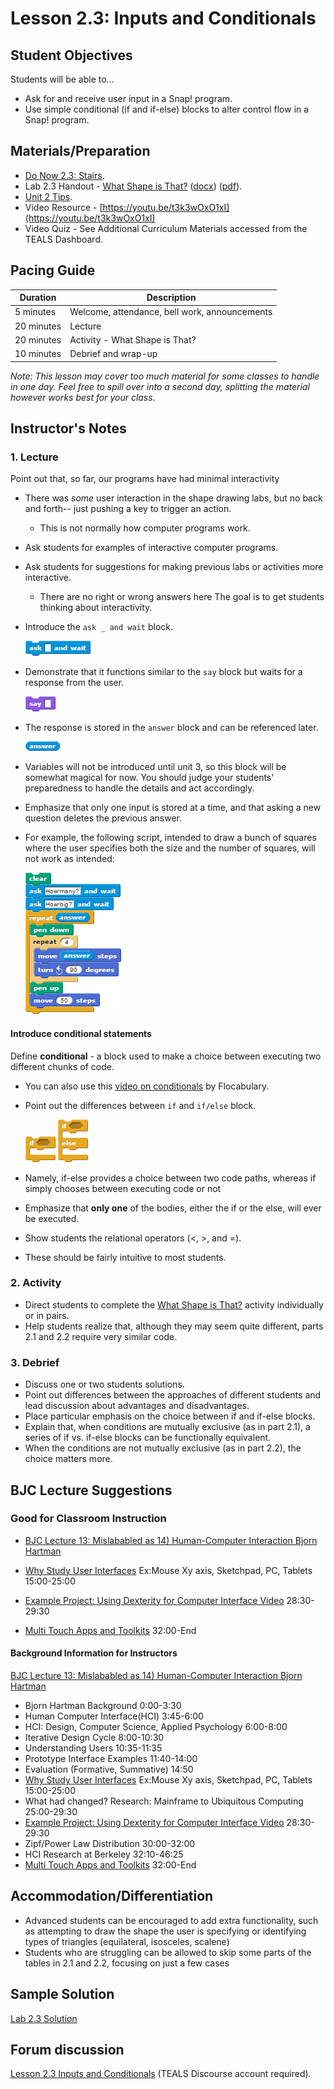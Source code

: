 # Lesson 2.3: Inputs and Conditionals

## Student Objectives

Students will be able to...

- Ask for and receive user input in a Snap! program.
- Use simple conditional (if and if-else) blocks to alter control flow in a Snap! program.

## Materials/Preparation

- [Do Now 2.3: Stairs](do_now_23.md).
- Lab 2.3 Handout - [What Shape is That?](lab_23.md) ([docx](https://github.com/TEALSK12/introduction-to-computer-science/raw/master/Unit%202%20Word/Lab%202.3%20What%20Shape%20Is%20That.docx)) ([pdf](https://github.com/TEALSK12/introduction-to-computer-science/raw/master/Unit%202%20PDF/Lab%202.3%20What%20Shape%20Is%20That.pdf)).
- [Unit 2 Tips](unit_2_tips.md).
- Video Resource - [https://youtu.be/t3k3wOxO1xI](https://youtu.be/t3k3wOxO1xI)
- Video Quiz - See Additional Curriculum Materials accessed from the TEALS Dashboard.

## Pacing Guide

| Duration   | Description                                   |
| ---------- | --------------------------------------------- |
| 5 minutes  | Welcome, attendance, bell work, announcements |
| 20 minutes | Lecture                                       |
| 20 minutes | Activity - What Shape is That?                |
| 10 minutes | Debrief and wrap-up                           |

_Note: This lesson may cover too much material for some classes to handle in one day.  Feel free to spill over into a second day, splitting the material however works best for your class._

## Instructor's Notes

### 1.  Lecture

Point out that, so far, our programs have had minimal interactivity

- There was _some_ user interaction in the shape drawing labs, but no back and forth-- just pushing a key to trigger an action.
  - This is not normally how computer programs work.
- Ask students for examples of interactive computer programs.
- Ask students for suggestions for making previous labs or activities more interactive.
  - There are no right or wrong answers here The goal is to get students thinking about interactivity.
- Introduce the `ask _ and wait` block.

  ![Ask Block](ask.png)

- Demonstrate that it functions similar to the `say` block but waits for a response from the user.

  ![Say Block](say.png)

- The response is stored in the `answer` block and can be referenced later.

  ![Answer Block](answer.png)

- Variables will not be introduced until unit 3, so this block will be somewhat magical for now.  You should judge your students' preparedness to handle the details and act accordingly.
- Emphasize that only one input is stored at a time, and that asking a new question deletes the previous answer.
- For example, the following script, intended to draw a bunch of squares where the user specifies both the size and the number of squares, will not work as intended:

    ![Draw Squares Example Code](draw%20squares.png)

#### Introduce conditional statements

Define **conditional** - a block used to make a choice between executing two different chunks of code.

- You can also use this [video on conditionals](https://www.flocabulary.com/unit/coding-conditionals/) by Flocabulary.
- Point out the differences between `if` and `if/else` block.

    ![If Block](if.png)
    ![If Else Block](if-else.png)

- Namely, if-else provides a choice between two code paths, whereas if simply chooses between executing code or not
- Emphasize that **only one** of the bodies, either the if or the else, will ever be executed.
- Show students the relational operators (<, >, and =).
- These should be fairly intuitive to most students.

### 2. Activity

- Direct students to complete the [What Shape is That?](lab_23.md) activity individually or in pairs.
- Help students realize that, although they may seem quite different, parts 2.1 and 2.2 require very similar code.

### 3.  Debrief

- Discuss one or two students solutions.
- Point out differences between the approaches of different students and lead discussion about advantages and disadvantages.
- Place particular emphasis on the choice between if and if-else blocks.
- Explain that, when conditions are mutually exclusive (as in part 2.1), a series of if vs. if-else blocks can be functionally equivalent.
- When the conditions are not mutually exclusive (as in part 2.2), the choice matters more.

## BJC Lecture Suggestions

### Good for Classroom Instruction

- [BJC Lecture 13: Mislababled as 14) Human-Computer Interaction Bjorn Hartman](https://www.youtube.com/watch?v=3VZ7D01T2Yc)

- [Why Study User Interfaces](http://www.youtube.com/watch?v=3VZ7D01T2Yc&t=15m0s)
Ex:Mouse Xy axis, Sketchpad, PC, Tablets 15:00-25:00
- [Example Project: Using Dexterity for Computer Interface Video](http://www.youtube.com/watch?v=3VZ7D01T2Yc&t=28m30s) 28:30-29:30
- [Multi Touch Apps and Toolkits](http://www.youtube.com/watch?v=3VZ7D01T2Yc&t=32m0s) 32:00-End

#### Background Information for Instructors

[BJC Lecture 13: Mislababled as 14) Human-Computer Interaction Bjorn Hartman](https://www.youtube.com/watch?v=3VZ7D01T2Yc)

- Bjorn Hartman Background 0:00-3:30
- Human Computer Interface(HCI) 3:45-6:00
- HCI: Design, Computer Science, Applied Psychology 6:00-8:00
- Iterative Design Cycle 8:00-10:30
- Understanding Users 10:35-11:35
- Prototype Interface Examples 11:40-14:00
- Evaluation (Formative, Summative) 14:50
- [Why Study User Interfaces](http://www.youtube.com/watch?v=3VZ7D01T2Yc&t=15m0s)
Ex:Mouse Xy axis, Sketchpad, PC, Tablets 15:00-25:00
- What had changed? Research: Mainframe to Ubiquitous Computing 25:00-29:30
- [Example Project: Using Dexterity for Computer Interface Video](http://www.youtube.com/watch?v=3VZ7D01T2Yc&t=28m30s) 28:30-29:30
- Zipf/Power Law Distribution 30:00-32:00
- HCI Research at Berkeley 32:10-46:25
- [Multi Touch Apps and Toolkits](http://www.youtube.com/watch?v=3VZ7D01T2Yc&t=32m0s) 32:00-End

## Accommodation/Differentiation

- Advanced students can be encouraged to add extra functionality, such as attempting to draw the shape the user is specifying or identifying types of triangles (equilateral, isosceles, scalene)
- Students who are struggling can be allowed to skip some parts of the tables in 2.1 and 2.2, focusing on just a few cases

## Sample Solution

[Lab 2.3 Solution](https://www.tealsk12.org/intro-to-computer-science-sample-solutions/)

## Forum discussion

[Lesson 2.3 Inputs and Conditionals](
http://forums.tealsk12.org/c/intro-unit-2-loops/lesson-2-3-inputs-and-conditionals) (TEALS Discourse account required).</a>
